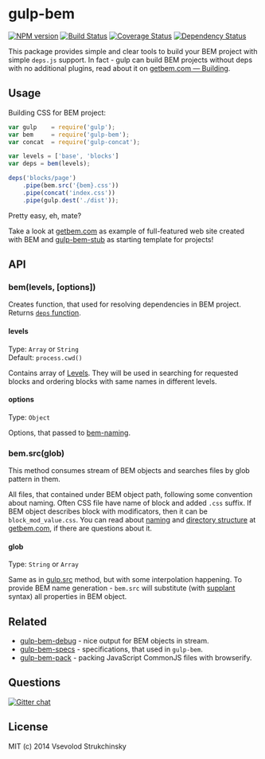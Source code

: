 # gulp-bem

[![NPM version][npm-image]][npm-url] [![Build Status][travis-image]][travis-url] [![Coverage Status][coveralls-image]][coveralls-url] [![Dependency Status][depstat-image]][depstat-url]

This package provides simple and clear tools to build your BEM project with simple `deps.js` support. In fact - gulp can build BEM projects without deps with no additional plugins, read about it on [getbem.com — Building](https://getbem.com/building.html).

## Usage

Building CSS for BEM project:

```js
var gulp    = require('gulp');
var bem     = require('gulp-bem');
var concat  = require('gulp-concat');

var levels = ['base', 'blocks']
var deps = bem(levels);

deps('blocks/page')
    .pipe(bem.src('{bem}.css'))
    .pipe(concat('index.css'))
    .pipe(gulp.dest('./dist'));
```

Pretty easy, eh, mate?

Take a look at [getbem.com](https://getbem.com/) as example of full-featured web site created with BEM and [gulp-bem-stub](https://github.com/matmuchrapna/gulp-bem-stub) as starting template for projects!

## API

### bem(levels, [options])

Creates function, that used for resolving dependencies in BEM project. Returns [`deps` function](https://github.com/floatdrop/deps-graph/tree/1.0#depsbem).

#### levels
Type: `Array` or `String`  
Default: `process.cwd()`

Contains array of [Levels](http://getbem.com/building). They will be used in searching for requested blocks and ordering blocks with same names in different levels.

#### options
Type: `Object`

Options, that passed to [bem-naming](https://github.com/bem/bem-naming).

### bem.src(glob)

This method consumes stream of BEM objects and searches files by glob pattern in them.

All files, that contained under BEM object path, following some convention about naming. Often CSS file have name of block and added `.css` suffix. If BEM object describes block with modificators, then it can be `block_mod_value.css`. You can read about [naming](https://getbem.com/naming.html) and [directory structure](https://getbem.com/building.html) at [getbem.com](https://getbem.com), if there are questions about it.

#### glob
Type: `String` or `Array`  

Same as in [gulp.src](https://github.com/gulpjs/gulp/blob/master/docs/API.md#gulpsrcglobs-options) method, but with some interpolation happening. To provide BEM name generation - `bem.src` will substitute (with [supplant](http://javascript.crockford.com/remedial.html) syntax) all properties in BEM object.

## Related

 * [gulp-bem-debug](https://github.com/floatdrop/gulp-bem-debug) - nice output for BEM objects in stream.
 * [gulp-bem-specs](https://github.com/floatdrop/gulp-bem-specs) - specifications, that used in `gulp-bem`.
 * [gulp-bem-pack](https://github.com/floatdrop/gulp-bem-pack) - packing JavaScript CommonJS files with browserify.

## Questions

[![Gitter chat](https://badges.gitter.im/bem/talk.png)](https://gitter.im/bem/talk)

## License

MIT (c) 2014 Vsevolod Strukchinsky

[npm-url]: https://npmjs.org/package/gulp-bem
[npm-image]: http://img.shields.io/npm/v/gulp-bem.svg?style=flat

[travis-url]: http://travis-ci.org/floatdrop/gulp-bem
[travis-image]: http://img.shields.io/travis/floatdrop/gulp-bem.svg?branch=master&style=flat

[depstat-url]: https://david-dm.org/floatdrop/gulp-bem
[depstat-image]: http://img.shields.io/david/floatdrop/gulp-bem.svg?style=flat

[coveralls-url]: https://coveralls.io/r/floatdrop/gulp-bem
[coveralls-image]: http://img.shields.io/coveralls/floatdrop/gulp-bem.svg?style=flat
